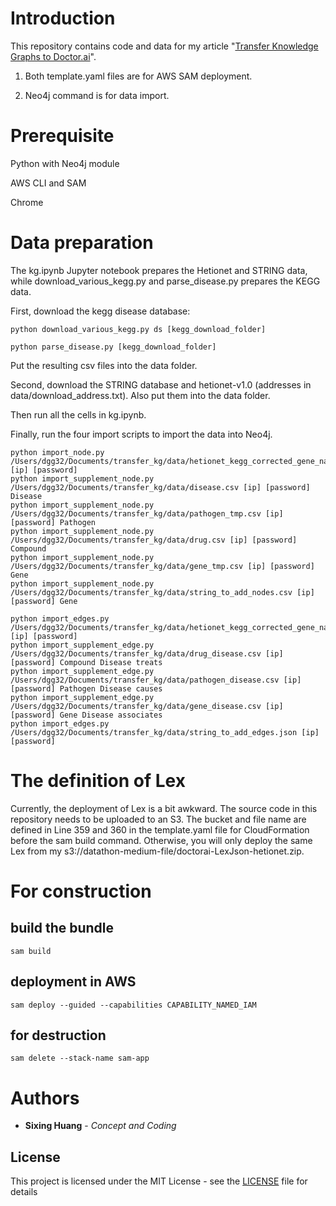 

# Introduction

  

This repository contains code and data for my article "[Transfer Knowledge Graphs to Doctor.ai](https://medium.com/p/cc21765fa8a6)".

1. Both template.yaml files are for AWS SAM deployment.


2. Neo4j command is for data import.

  


# Prerequisite

Python with Neo4j module

AWS CLI and SAM

Chrome

# Data preparation

The kg.ipynb Jupyter notebook prepares the Hetionet and STRING data, while download_various_kegg.py and parse_disease.py prepares the KEGG data.

First, download the kegg disease database:

```console
python download_various_kegg.py ds [kegg_download_folder]

python parse_disease.py [kegg_download_folder]
```

Put the resulting csv files into the data folder.

Second, download the STRING database and hetionet-v1.0 (addresses in data/download_address.txt). Also put them into the data folder.

Then run all the cells in kg.ipynb.

Finally, run the four import scripts to import the data into Neo4j.
```console
python import_node.py /Users/dgg32/Documents/transfer_kg/data/hetionet_kegg_corrected_gene_name_nodes.json [ip] [password]
python import_supplement_node.py /Users/dgg32/Documents/transfer_kg/data/disease.csv [ip] [password] Disease
python import_supplement_node.py /Users/dgg32/Documents/transfer_kg/data/pathogen_tmp.csv [ip] [password] Pathogen
python import_supplement_node.py /Users/dgg32/Documents/transfer_kg/data/drug.csv [ip] [password] Compound
python import_supplement_node.py /Users/dgg32/Documents/transfer_kg/data/gene_tmp.csv [ip] [password] Gene
python import_supplement_node.py /Users/dgg32/Documents/transfer_kg/data/string_to_add_nodes.csv [ip] [password] Gene

python import_edges.py /Users/dgg32/Documents/transfer_kg/data/hetionet_kegg_corrected_gene_name_edges.json [ip] [password]
python import_supplement_edge.py /Users/dgg32/Documents/transfer_kg/data/drug_disease.csv [ip] [password] Compound Disease treats
python import_supplement_edge.py /Users/dgg32/Documents/transfer_kg/data/pathogen_disease.csv [ip] [password] Pathogen Disease causes
python import_supplement_edge.py /Users/dgg32/Documents/transfer_kg/data/gene_disease.csv [ip] [password] Gene Disease associates
python import_edges.py /Users/dgg32/Documents/transfer_kg/data/string_to_add_edges.json [ip] [password]
```

# The definition of Lex

Currently, the deployment of Lex is a bit awkward. The source code in this repository needs to be uploaded to an S3. The bucket and file name are defined in Line 359 and 360 in the template.yaml file for CloudFormation before the sam build command. Otherwise, you will only deploy the same Lex from my s3://datathon-medium-file/doctorai-LexJson-hetionet.zip.

# For construction

## build the bundle
```console
sam build
```

## deployment in AWS
```console
sam deploy --guided --capabilities CAPABILITY_NAMED_IAM
```
## for destruction
```console
sam delete --stack-name sam-app
```


# Authors

*  **Sixing Huang** - *Concept and Coding*

  

## License

  

This project is licensed under the MIT License - see the [LICENSE](LICENSE) file for details

